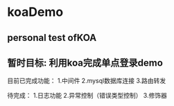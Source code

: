 # koaDemo
## personal test ofKOA
## 暂时目标: 利用koa完成单点登录demo

目前已完成功能：
1.中间件
2.mysql数据库连接
3.路由转发

待完成：
1.日志功能
2.异常控制（错误类型控制）
3.修饰器